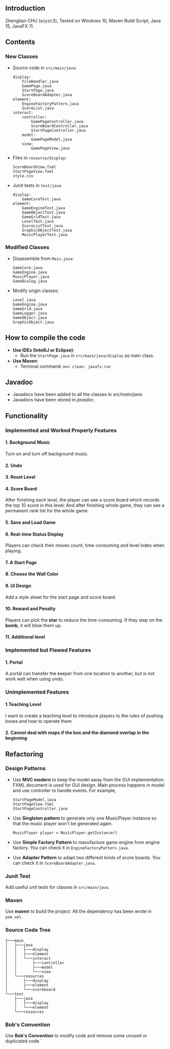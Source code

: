 ## Introduction
Zhengtian CHU (scyzc3), Tested on Windows 10, Maven Build Script, Java 15, JavaFX 11.

## Contents
### New Classes
- Source code in ```src/main/java```:
  ```
  display:
      FileHandler.java
      GamePage.java
      StartPage.java
      ScoreBoardAdapter.java
  element:
      EngineFactoryPattern.java
      ScoreList.java
  interact:
      controller:
          GamePageController.java
          ScoreBoardController.java
          StartPageController.java
      model:
          GamePageModel.java
      view:
          GamePageView.java
  ```
- Files in ```resource/display```:
  ```
  ScoreBoardView.fxml
  StartPageView.fxml
  style.css
  ```
- Junit tests in ```test/java```
  ```
  display:
      GameCoreTest.java
  element:
      GameEngineTest.java
      GameObjectTest.java
      GameGridTest.java
      LevelTest.java
      ScoreListTest.java
      GraphicObjectTest.java
      MusicPlayerTest.java
  ```
### Modified Classes
- Disassemble from `````Main.java`````:
    ```
    GameCore.java 
    GameEngine.java 
    MusicPlayer.java
    GameDialog.java
    ```
- Modify origin classes: 
    ```
    Level.java
    GameEngine.java
    GameGrid.java
    GameLogger.java
    GameObject.java
    GraphicObject.java
    ```
  
## How to compile the code
- **Use IDEs (IntelliJ or Eclipse)**:
  - Run the ```StartPage.java``` in ```src/main/java/display``` as main class.
- **Use Maven**:
  - Terminal command: ```mvn clean: javafx:run```
    
## Javadoc
- Javadocs have been added to all the classes in *src/main/java*.
- Javadocs have been stored in *javadoc*.

## Functionality
### Implemented and Worked Properly Features
#### 1. Background Music 
Turn on and turn off background music.
#### 2. Undo
#### 3. Reset Level
#### 4. Score Board
After finishing each level, the player can see a score board which records the top 10 score in this level; And after finishing whole game, they can see a permanent rank list for the whole game.
#### 5. Save and Load Game
#### 6. Real-time Status Display
Players can check their moves count, time-consuming and level index when playing.
#### 7. A Start Page
#### 8. Choose the Wall Color
#### 9. UI Design
Add a style sheet for the start page and score board.
#### 10. Reward and Penalty
Players can pick the **star** to reduce the time-consuming. If they step on the **bomb**, it will blow them up.
#### 11. Additional level

### Implemented but Flawed Features
#### 1. Portal
A portal can transfer the keeper from one location to another, but is not work well when using undo. 
### Unimplemented Features
#### 1.Teaching Level
I want to create a teaching level to introduce players to the rules of pushing boxes and how to operate them.
#### 2. Cannot deal with maps if the box and the diamond overlap in the beginning

## Refactoring
### Design Patterns
- Use **MVC modern** to keep the model away from the GUI implementation. FXML document is used for GUI design. Main process happens in model and use controller to handle events. For example,
    ```
    StartPageModel.java
    StartPageView.fxml
    StartPageController.java
    ```

- Use **Singleton pattern** to generate only one MusicPlayer instance so that the music player won't be generated again. 
    ```
    MusicPlayer player = MusicPlayer.getInstance()
    ``` 
  
- Use **Simple Factory Pattern** to manufacture game engine from engine factory. You can check it in ```EngineFactoryPattern.java```.

- Use **Adapter Pattern** to adapt two different kinds of score boards. You can check it in ```ScoreBoardAdapter.java```.

### Junit Test
Add useful unit tests for classes in ```src/main/java```.

### Maven
Use **maven** to build the project. All the dependency has been wrote in ```pom.xml```.

### Source Code Tree
```
├───main
│   ├───java
│   │   ├───display
│   │   ├───element
│   │   └───interact
│   │       ├───controller
│   │       ├───model
│   │       └───view
│   └───resources
│       ├───display
│       ├───element
│       └───scoreboard
└───test
    ├───java
    │   ├───display
    │   └───element
    └───resources
```

### Bob's Convention
Use **Bob's Convention** to modify code and remove some unused or duplicated code.`



